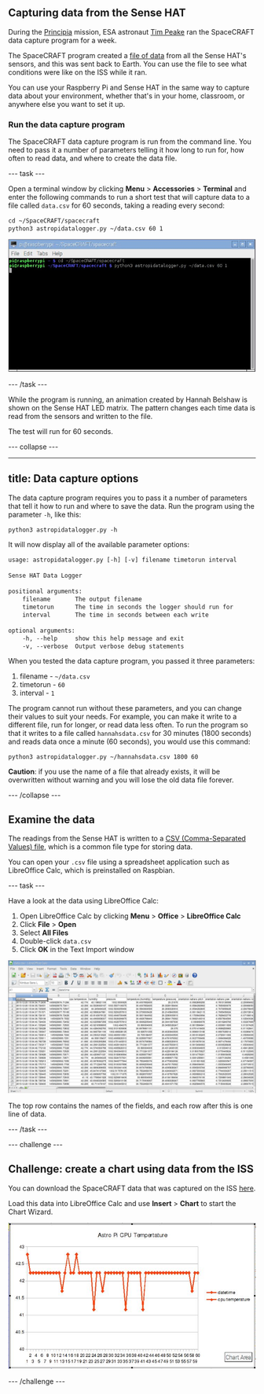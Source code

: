 ## Capturing data from the Sense HAT

During the [Principia](https://astro-pi.org/principia/) mission, ESA astronaut [Tim Peake](http://timpeake.esa.int/) ran the SpaceCRAFT data capture program for a week. 

The SpaceCRAFT program created a [file of data](resources/SpaceCRAFT_20160209_104426.csv) from all the Sense HAT's sensors, and this was sent back to Earth. You can use the file to see what conditions were like on the ISS while it ran.

You can use your Raspberry Pi and Sense HAT in the same way to capture data about your environment, whether that's in your home, classroom, or anywhere else you want to set it up.

### Run the data capture program

The SpaceCRAFT data capture program is run from the command line. You need to pass it a number of parameters telling it how long to run for, how often to read data, and where to create the data file.

--- task ---

Open a terminal window by clicking **Menu** > **Accessories** > **Terminal** and enter the following commands to run a short test that will capture data to a file called `data.csv` for 60 seconds, taking a reading every second:

```
cd ~/SpaceCRAFT/spacecraft
python3 astropidatalogger.py ~/data.csv 60 1
```

![Run data capture](images/rundatalogger.jpg)

--- /task ---

While the program is running, an animation created by Hannah Belshaw is shown on the Sense HAT LED matrix. The pattern changes each time data is read from the sensors and written to the file.

The test will run for 60 seconds.

--- collapse ---

---
title: Data capture options 
---

The data capture program requires you to pass it a number of parameters that tell it how to run and where to save the data. Run the program using the parameter `-h`, like this: 

```
python3 astropidatalogger.py -h
```

It will now display all of the available parameter options:

```
usage: astropidatalogger.py [-h] [-v] filename timetorun interval

Sense HAT Data Logger

positional arguments:
	filename       The output filename
	timetorun      The time in seconds the logger should run for
	interval       The time in seconds between each write

optional arguments:
	-h, --help     show this help message and exit
	-v, --verbose  Output verbose debug statements

```

When you tested the data capture program, you passed it three parameters:

1. filename - `~/data.csv`
1. timetorun - `60`
1. interval - `1`

The program cannot run without these parameters, and you can change their values to suit your needs. For example, you can make it write to a different file, run for longer, or read data less often. To run the program so that it writes to a file called `hannahsdata.csv` for 30 minutes (1800 seconds) and reads data once a minute (60 seconds), you would use this command:

```
python3 astropidatalogger.py ~/hannahsdata.csv 1800 60
```

**Caution**: if you use the name of a file that already exists, it will be overwritten without warning and you will lose the old data file forever.

--- /collapse ---

## Examine the data

The readings from the Sense HAT is written to a [CSV (Comma-Separated Values) file](https://en.wikipedia.org/wiki/Comma-separated_values), which is a common file type for storing data. 

You can open your `.csv` file using a spreadsheet application such as LibreOffice Calc, which is preinstalled on Raspbian.

--- task ---

Have a look at the data using LibreOffice Calc:

1. Open LibreOffice Calc by clicking **Menu** > **Office** > **LibreOffice Calc**
1. Click **File** > **Open**
1. Select **All Files**
1. Double-click `data.csv`
1. Click **OK** in the Text Import window

![Sense HAT data in LibreOffice Calc](images/datainspreadsheet.jpg)

The top row contains the names of the fields, and each row after this is one line of data.

--- /task ---

--- challenge ---

## Challenge: create a chart using data from the ISS

You can download the SpaceCRAFT data that was captured on the ISS [here](resources/SpaceCRAFT_20160209_104426.csv). 

Load this data into LibreOffice Calc and use **Insert** > **Chart** to start the Chart Wizard.

![Sense HAT CPU temperature data as a line graph](images/dataingraph.JPG) 

--- /challenge ---
